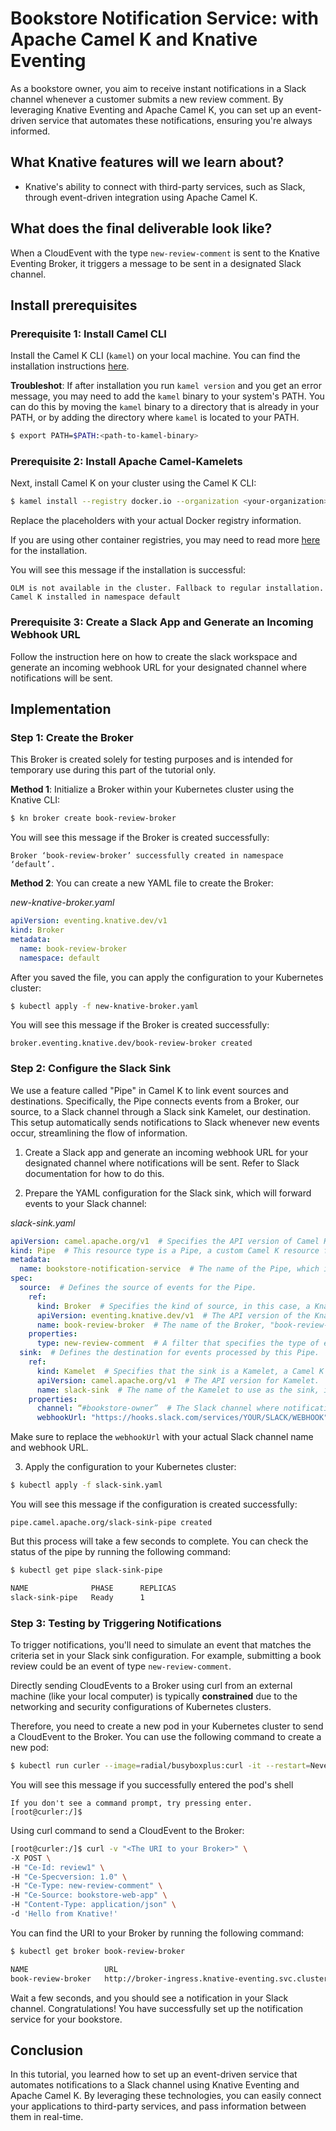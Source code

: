 # Bookstore Notification Service: with Apache Camel K and Knative Eventing


As a bookstore owner, you aim to receive instant notifications in a Slack channel whenever a customer submits a new review comment. By leveraging Knative Eventing and Apache Camel K, you can set up an event-driven service that automates these notifications, ensuring you're always informed.
## What Knative features will we learn about?
- Knative's ability to connect with third-party services, such as Slack, through event-driven integration using Apache Camel K.

## What does the final deliverable look like?
When a CloudEvent with the type `new-review-comment` is sent to the Knative Eventing Broker, it triggers a message to be sent in a designated Slack channel.

## Install prerequisites

### Prerequisite 1: Install Camel CLI
Install the Camel K CLI (`kamel`) on your local machine. You can find the installation instructions [here](https://camel.apache.org/camel-k/2.2.x/cli/cli.html).

**Troubleshot**: If after installation you run `kamel version` and you get an error message, you may need to add the `kamel` binary to your system's PATH. You can do this by moving the `kamel` binary to a directory that is already in your PATH, or by adding the directory where `kamel` is located to your PATH.

```bash
$ export PATH=$PATH:<path-to-kamel-binary>
```


### Prerequisite 2: Install Apache Camel-Kamelets
Next, install Camel K on your cluster using the Camel K CLI:

```bash
$ kamel install --registry docker.io --organization <your-organization> --registry-auth-username <your-username> --registry-auth-password <your-password>
```

Replace the placeholders with your actual Docker registry information.

If you are using other container registries, you may need to read more [here](https://camel.apache.org/camel-k/2.2.x/installation/registry/registry.html) for the installation. 

You will see this message if the installation is successful:

```
OLM is not available in the cluster. Fallback to regular installation.
Camel K installed in namespace default
```
### Prerequisite 3: Create a Slack App and Generate an Incoming Webhook URL
Follow the instruction here on how to create the slack workspace and generate an incoming webhook URL for your designated channel where notifications will be sent.

## Implementation
### Step 1: Create the Broker

This Broker is created solely for testing purposes and is intended for temporary use during this part of the tutorial only. 

**Method 1**: Initialize a Broker within your Kubernetes cluster using the Knative CLI:

```bash
$ kn broker create book-review-broker
```
You will see this message if the Broker is created successfully:

```
Broker ‘book-review-broker’ successfully created in namespace ‘default’.
```
**Method 2**: You can create a new YAML file to create the Broker:

*new-knative-broker.yaml*
```yaml
apiVersion: eventing.knative.dev/v1
kind: Broker
metadata:
  name: book-review-broker
  namespace: default
```
After you saved the file, you can apply the configuration to your Kubernetes cluster:

```bash
$ kubectl apply -f new-knative-broker.yaml
```
You will see this message if the Broker is created successfully:

```
broker.eventing.knative.dev/book-review-broker created
```


### Step 2: Configure the Slack Sink

We use a feature called "Pipe" in Camel K to link event sources and destinations. Specifically, the Pipe connects events from a Broker, our source, to a Slack channel through a Slack sink Kamelet, our destination. This setup automatically sends notifications to Slack whenever new events occur, streamlining the flow of information.


1. Create a Slack app and generate an incoming webhook URL for your designated channel where notifications will be sent. Refer to Slack documentation for how to do this.

2. Prepare the YAML configuration for the Slack sink, which will forward events to your Slack channel:

*slack-sink.yaml*
```yaml
apiVersion: camel.apache.org/v1  # Specifies the API version of Camel K.
kind: Pipe  # This resource type is a Pipe, a custom Camel K resource for defining integration flows.
metadata:
  name: bookstore-notification-service  # The name of the Pipe, which identifies this particular integration flow.
spec:
  source:  # Defines the source of events for the Pipe.
    ref:
      kind: Broker  # Specifies the kind of source, in this case, a Knative Eventing Broker.
      apiVersion: eventing.knative.dev/v1  # The API version of the Knative Eventing Broker.
      name: book-review-broker  # The name of the Broker, "book-review-broker" in this case
    properties:
      type: new-review-comment  # A filter that specifies the type of events this Pipe will listen for, here it's listening for events of type "new-review-comment". You have to have this type specified.
  sink:  # Defines the destination for events processed by this Pipe.
    ref:
      kind: Kamelet  # Specifies that the sink is a Kamelet, a Camel K component for connecting to external services.
      apiVersion: camel.apache.org/v1  # The API version for Kamelet.
      name: slack-sink  # The name of the Kamelet to use as the sink, in this case, a predefined "slack-sink" Kamelet.
    properties:
      channel: “#bookstore-owner”  # The Slack channel where notifications will be sent.
      webhookUrl: "https://hooks.slack.com/services/YOUR/SLACK/WEBHOOK"  # The Webhook URL provided by Slack for posting messages to a specific channel.

```

Make sure to replace the `webhookUrl` with your actual Slack channel name and webhook URL.


3. Apply the configuration to your Kubernetes cluster:

```bash
$ kubectl apply -f slack-sink.yaml
```
You will see this message if the configuration is created successfully:

```
pipe.camel.apache.org/slack-sink-pipe created
```
But this process will take a few seconds to complete. You can check the status of the pipe by running the following command:

```bash
$ kubectl get pipe slack-sink-pipe

NAME              PHASE      REPLICAS
slack-sink-pipe   Ready      1
```



### Step 3: Testing by Triggering Notifications

To trigger notifications, you'll need to simulate an event that matches the criteria set in your Slack sink configuration. For example, submitting a book review could be an event of type `new-review-comment`.

Directly sending CloudEvents to a Broker using curl from an external machine (like your local computer) is typically **constrained** due to the networking and security configurations of Kubernetes clusters.

Therefore, you need to create a new pod in your Kubernetes cluster to send a CloudEvent to the Broker. You can use the following command to create a new pod:

```bash
$ kubectl run curler --image=radial/busyboxplus:curl -it --restart=Never
```
You will see this message if you successfully entered the pod's shell

```
If you don't see a command prompt, try pressing enter.
[root@curler:/]$ 
```


Using curl command to send a CloudEvent to the Broker:
```bash
[root@curler:/]$ curl -v "<The URI to your Broker>" \
-X POST \
-H "Ce-Id: review1" \
-H "Ce-Specversion: 1.0" \
-H "Ce-Type: new-review-comment" \
-H "Ce-Source: bookstore-web-app" \
-H "Content-Type: application/json" \
-d 'Hello from Knative!'
```

You can find the URI to your Broker by running the following command:

```bash
$ kubectl get broker book-review-broker

NAME                 URL                                                                                   AGE     READY   REASON
book-review-broker   http://broker-ingress.knative-eventing.svc.cluster.local/default/book-review-broker   5m37s   True
```

Wait a few seconds, and you should see a notification in your Slack channel. Congratulations! You have successfully set up the notification service for your bookstore.
## Conclusion

In this tutorial, you learned how to set up an event-driven service that automates notifications to a Slack channel using Knative Eventing and Apache Camel K. By leveraging these technologies, you can easily connect your applications to third-party services, and pass information between them in real-time. 
